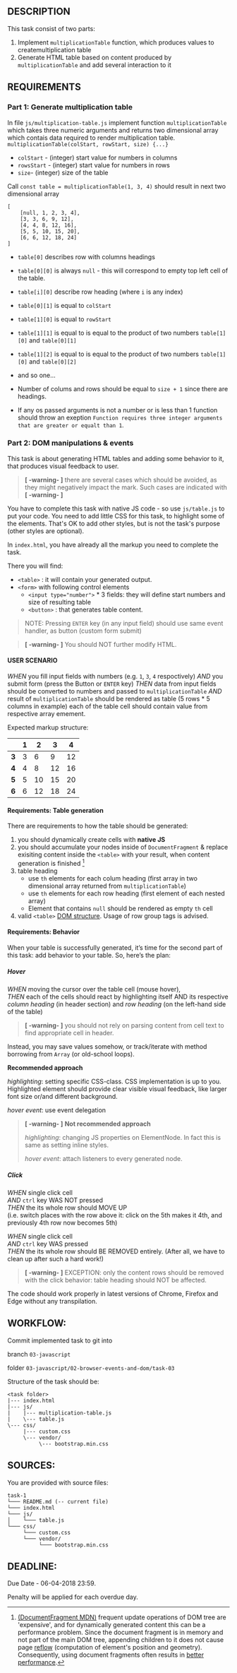 ## DESCRIPTION

This task consist of two parts:
1. Implement `multiplicationTable` function, which produces values to createmultiplication table
2. Generate HTML table based on content produced by `multiplicationTable` and add several interaction to it

## REQUIREMENTS

### Part 1: Generate multiplication table

In file `js/multiplication-table.js` implement function `multiplicationTable` which takes three numeric arguments and returns two dimensional array which contais data required to render multiplication table.
`multiplicationTable(colStart, rowStart, size) {...}`
* `colStart` - (integer) start value for numbers in columns
* `rowsStart` - (integer) start value for numbers in rows
* `size`- (integer) size of the table

Call `const table = multiplicationTable(1, 3, 4)` should result in next two dimensional array
```
[
    [null, 1, 2, 3, 4],
    [3, 3, 6, 9, 12],
    [4, 4, 8, 12, 16],
    [5, 5, 10, 15, 20],
    [6, 6, 12, 18, 24]
]
```
* `table[0]` describes row with columns headings
* `table[0][0]` is always `null` - this will correspond to empty top left cell of the table.
* `table[i][0]` describe row heading (where `i` is any index)

* `table[0][1]` is equal to `colStart`

* `table[1][0]` is equal to `rowStart`

* `table[1][1]` is equal to is equal to the product of two numbers `table[1][0]` and `table[0][1]`
* `table[1][2]` is equal to is equal to the product of two numbers `table[1][0]` and `table[0][2]`
* and so one...

* Number of colums and rows should be equal to `size + 1` since there are headings.

* If any os passed arguments is not a number or is less than 1 function should throw an exeption `Function requires three integer arguments that are greater or equalt than 1`.

### Part 2: DOM manipulations & events

This task is about generating HTML tables and adding some behavior to it, that produces visual feedback to user.

> **[ -warning- ]** there are several cases which should be avoided, as they might negatively impact the mark. Such cases are indicated with **[ -warning- ]**

You have to complete this task with native JS code - so use `js/table.js` to put your code.
You need to add little CSS for this task, to highlight some of the elements.
That's OK to add other styles, but is not the task's purpose (other styles are optional).

In `index.html`, you have already all the markup you need to complete the task.

There you will find:

* `<table>` : it will contain your generated output.
* `<form>` with following control elements
    * `<input type="number">` * 3 fields: 	they will define start numbers and size of resulting table
	* `<button>` : 	that generates table content.

> NOTE: Pressing `ENTER` key (in any input field) should use same event handler, as button (custom form submit)

> **[ -warning- ]** You should NOT further modify HTML.

#### USER SCENARIO

*WHEN* you fill input fields with numbers (e.g. `1`, `3`, `4` respoctively)
*AND* you submit form (press the Button or `ENTER` key)
*THEN* data from input fields should be converted to numbers and passed to `multiplicationTable`
*AND* result of `multiplicationTable` should be rendered as table (5 rows * 5 columns in example) each of the table cell should contain value from respective array emement.



Expected markup structure:

|       | **1** | **2** | **3** | **4** |
|-------|-------|-------|-------|-------|
| **3** |   3   |   6   |   9   |   12  |
| **4** |   4   |   8   |   12  |   16  |
| **5** |   5   |   10  |   15  |   20  |
| **6** |   6   |   12  |   18  |   24  |

#### Requirements: Table generation

There are requirements to how the table should be generated:

1. you should dynamically create cells with **native JS**
2. you should accumulate your nodes inside of `DocumentFragment` & replace exisiting content inside the `<table>` with your result, when content generation is finished  [^DocumentFragment]
3. table heading
    * use `th` elements for each colum heading (first array in two dimensional array returned from `multiplicationTable`)
    * use `th` elements for each row heading (first element of each nested array)
    * Element that contains `null` should be rendered as empty `th` cell
4. valid `<table>` [DOM structure](https://css-tricks.com/complete-guide-table-element/). Usage of row group tags is advised.


#### Requirements: Behavior

When your table is successfully generated, it’s time for the second part of this task:
add behavior to your table. So, here’s the plan:

##### Hover

*WHEN* moving the cursor over the table cell (mouse hover),  
*THEN* each of the cells should react by highlighting itself AND its respective *column heading* (in header section) and *row heading* (on the left-hand side of the table)

> **[ -warning- ]**
> you should not rely on parsing content from cell text to find appropriate cell in header.

Instead, you may save values somehow, or track/iterate with method borrowing from `Array` (or old-school loops).

**Recommended approach**

*highlighting*: setting specific CSS-class. CSS implementation is up to you.
Highlighted element should provide clear visible visual feedback, like larger font size or/and different background.  

*hover event*:  use event delegation  


> **[ -warning- ]** **Not recommended approach**
>
> *highlighting*: changing JS properties on ElementNode. In fact this is same as setting inline styles.  
>
> *hover event*:  attach listeners to every generated node.  


##### Click

*WHEN* single click cell  
*AND* `ctrl` key WAS NOT pressed  
*THEN* the its whole row should MOVE UP  
(i.e. switch places with the row above it: click on the 5th makes it 4th, and previously 4th row now becomes 5th)  

*WHEN* single click cell  
*AND* `ctrl` key WAS pressed  
*THEN* the its whole row should BE REMOVED entirely. (After all, we have to clean up after such a hard work!)  
> **[ -warning- ]**
EXCEPTION: only the content rows should be removed with the click behavior: table heading should NOT be affected.


[^DocumentFragment]: [(DocumentFragment MDN)](https://developer.mozilla.org/en-US/docs/Web/API/DocumentFragment) frequent update operations of DOM tree are 'expensive', and for dynamically generated content this can be a performance problem.
Since the document fragment is in memory and not part of the main DOM tree, appending children to it does not cause page [reflow](https://developers.google.com/speed/articles/reflow?csw=1) (computation of element's position and geometry). Consequently, using document fragments often results in [better performance](http://ejohn.org/blog/dom-documentfragments/).

The code should work properly in latest versions of Chrome, Firefox and Edge without any transpilation.

## WORKFLOW:

Commit implemented task to git into

branch `03-javascript`

folder `03-javascript/02-browser-events-and-dom/task-03`

Structure of the task should be:

```
<task folder>
|--- index.html   
|--- js/
|    |--- multiplication-table.js
|    \--- table.js
\--- css/
     |--- custom.css
     \--- vendor/
          \--- bootstrap.min.css
```

## SOURCES:

You are provided with source files:

```
task-1
└─── README.md (-- current file)
└─── index.html   
└─── js/
│    └─── table.js
└─── css/
     └─── custom.css
     └─── vendor/
          └─── bootstrap.min.css
```

## DEADLINE:

Due Date - 06-04-2018 23:59.

Penalty will be applied for each overdue day.
